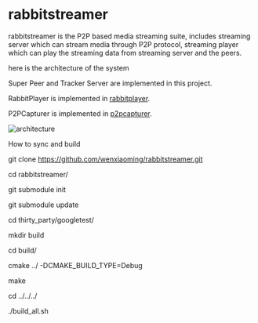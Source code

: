 # rabbitstreamer
rabbitstreamer is the P2P based media streaming suite, includes streaming server which can stream media through P2P protocol, streaming player which can play the streaming data from streaming server and the peers.

here is the architecture of the system

Super Peer and Tracker Server are implemented in this project.

RabbitPlayer is implemented in [rabbitplayer](https://github.com/wenxiaoming/rabbitplayer).

P2PCapturer is implemented in [p2pcapturer](https://github.com/wenxiaoming/p2pcapturer).

![architecture](https://github.com/wenxiaoming/rabbitstreamer/blob/master/doc/architecture.png)

How to sync and build

git clone https://github.com/wenxiaoming/rabbitstreamer.git

cd rabbitstreamer/

git submodule init

git submodule update

cd thirty_party/googletest/

mkdir build

cd build/

cmake ../ -DCMAKE_BUILD_TYPE=Debug

make

cd ../../../

./build_all.sh 

